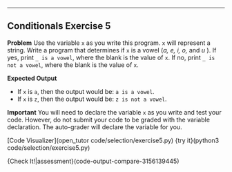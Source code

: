 ----------

## Conditionals Exercise 5

**Problem**
Use the variable `x` as you write this program. `x` will represent a string. Write a program that determines if `x` is a vowel (*a, e, i, o,* and *u* ). If yes, print `_ is a vowel`, where the blank is the value of `x`. If no, print `_ is not a vowel`, where the blank is the value of `x`.

**Expected Output**
* If `x` is `a`, then the output would be: `a is a vowel`.
* If `x` is `z`, then the output would be: `z is not a vowel`.


**Important**
You will need to declare the variable `x` as you write and test your code. However, do not submit your code to be graded with the variable declaration. The auto-grader will declare the variable for you.

[Code Visualizer](open_tutor code/selection/exercise5.py)
{try it}(python3 code/selection/exercise5.py)

{Check It!|assessment}(code-output-compare-3156139445)


